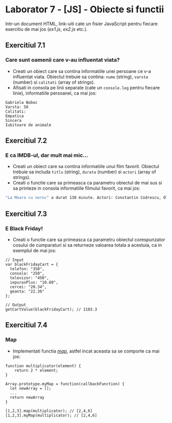 # Laborator 7 - [JS] - Obiecte si functii

Intr-un document HTML, link-uiti cate un fisier JavaScript pentru fiecare exercitiu de mai jos (*ex1.js*, *ex2.js* etc.).

## Exercitiul 7.1

### Care sunt oamenii care v-au influentat viata?

* Creati un obiect care sa contina informatiile unei persoane ce v-a influentat viata. Obiectul trebuie sa contina: `nume` (string), `varsta` (number) si `calitati` (array of strings).
* Afisati in consola pe linii separate (cate un `console.log` pentru fiecare linie), informatiile persoanei, ca mai jos:

```JS
Gabriela Boboc
Varsta: 50
Calitati:
Empatica
Sincera
Iubitoare de animale
```

## Exercitiul 7.2

### E ca IMDB-ul, dar mult mai mic...

* Creati un obiect care sa contina informatiile unui film favorit. Obiectul trebuie sa includa `titlu` (string), `durata` (number) si `actori` (array of strings).
* Creati o functie care sa primeasca ca parametru obiectul de mai sus si sa printeze in consola informatiile filmului favorit, ca mai jos:

```bash
"La Moara cu noroc" a durat 130 minute. Actori: Constantin Codrescu, Olga Tudorache, Geo Barton"
```

## Exercitiul 7.3

### E Black Friday!

* Creati o functie care sa primeasca ca parametru obiectul corespunzator cosului de cumparaturi si sa returneze valoarea totala a acestuia, ca in exemplul de mai jos:

```JS
// Input
var blackFridayCart = {
  telefon: "350",
  consola: "250",
  televizor: "450",
  iepurasPlus: "10.60",
  cercei: "20.34",
  geanta: "22.36"
};

// Output
getCartValue(blackFridayCart); // 1103.3
```

## Exercitiul 7.4

### Map

* Implementati functia *[map](https://developer.mozilla.org/en-US/docs/Web/JavaScript/Reference/Global_Objects/Array/map)*, astfel incat aceasta sa se comporte ca mai jos:

```JS
function multiplicator(element) {
    return 2 * element;
}

Array.prototype.myMap = function(callbackFunction) {
  let newArray = [];
  ...
  return newArray
}

[1,2,3].map(multiplicator); // [2,4,6]
[1,2,3].myMap(multiplicator); // [2,4,6]
```
